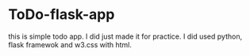 # ToDo-flask-app
this is simple todo app.
I did just made it for practice.
I did used python, flask framewok and w3.css with html.

